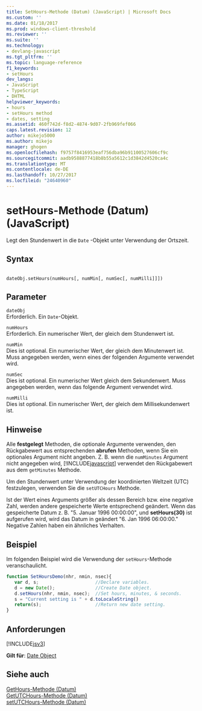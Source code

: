 ```yaml
---
title: SetHours-Methode (Datum) (JavaScript) | Microsoft Docs
ms.custom: ''
ms.date: 01/18/2017
ms.prod: windows-client-threshold
ms.reviewer: ''
ms.suite: ''
ms.technology:
- devlang-javascript
ms.tgt_pltfrm: ''
ms.topic: language-reference
f1_keywords:
- setHours
dev_langs:
- JavaScript
- TypeScript
- DHTML
helpviewer_keywords:
- hours
- setHours method
- dates, setting
ms.assetid: 460f742d-f8d2-4874-9d07-2fb969fef066
caps.latest.revision: 12
author: mikejo5000
ms.author: mikejo
manager: ghogen
ms.openlocfilehash: f9757f8416953eaf756dba96b91100527606cf9c
ms.sourcegitcommit: aadb9588877418b8b55a5612c1d3842d4520ca4c
ms.translationtype: MT
ms.contentlocale: de-DE
ms.lasthandoff: 10/27/2017
ms.locfileid: "24640960"
---
```

# <a name="sethours-method-date-javascript"></a>setHours-Methode (Datum) (JavaScript)
Legt den Stundenwert in die `Date` -Objekt unter Verwendung der Ortszeit.  
  
## <a name="syntax"></a>Syntax  
  
```  
  
dateObj.setHours(numHours[, numMin[, numSec[, numMilli]]])   
```  
  
## <a name="parameters"></a>Parameter  
 `dateObj`  
 Erforderlich. Ein `Date`-Objekt.  
  
 `numHours`  
 Erforderlich. Ein numerischer Wert, der gleich dem Stundenwert ist.  
  
 `numMin`  
 Dies ist optional. Ein numerischer Wert, der gleich dem Minutenwert ist. Muss angegeben werden, wenn eines der folgenden Argumente verwendet wird.  
  
 `numSec`  
 Dies ist optional. Ein numerischer Wert gleich dem Sekundenwert. Muss angegeben werden, wenn das folgende Argument verwendet wird.  
  
 `numMilli`  
 Dies ist optional. Ein numerischer Wert, der gleich dem Millisekundenwert ist.  
  
## <a name="remarks"></a>Hinweise  
 Alle **festgelegt** Methoden, die optionale Argumente verwenden, den Rückgabewert aus entsprechenden **abrufen** Methoden, wenn Sie ein optionales Argument nicht angeben. Z. B. wenn die `numMinutes` Argument nicht angegeben wird, [!INCLUDE[javascript](../../javascript/includes/javascript-md.md)] verwendet den Rückgabewert aus dem `getMinutes` Methode.  
  
 Um den Stundenwert unter Verwendung der koordinierten Weltzeit (UTC) festzulegen, verwenden Sie die `setUTCHours` Methode.  
  
 Ist der Wert eines Arguments größer als dessen Bereich bzw. eine negative Zahl, werden andere gespeicherte Werte entsprechend geändert. Wenn das gespeicherte Datum z. B. "5. Januar 1996 00:00:00", und **setHours(30)** ist aufgerufen wird, wird das Datum in geändert "6. Jan 1996 06:00:00." Negative Zahlen haben ein ähnliches Verhalten.  
  
## <a name="example"></a>Beispiel  
 Im folgenden Beispiel wird die Verwendung der `setHours`-Methode veranschaulicht.  
  
```JavaScript  
function SetHoursDemo(nhr, nmin, nsec){  
   var d, s;                     //Declare variables.  
   d = new Date();               //Create Date object.  
   d.setHours(nhr, nmin, nsec);  //Set hours, minutes, & seconds.  
   s = "Current setting is " + d.toLocaleString()   
   return(s);                    //Return new date setting.  
}  
```  
  
## <a name="requirements"></a>Anforderungen  
 [!INCLUDE[jsv3](../../javascript/reference/includes/jsv3-md.md)]  
  
 **Gilt für**: [Date Object](../../javascript/reference/date-object-javascript.md)  
  
## <a name="see-also"></a>Siehe auch  
 [GetHours-Methode (Datum)](../../javascript/reference/gethours-method-date-javascript.md)   
 [GetUTCHours-Methode (Datum)](../../javascript/reference/getutchours-method-date-javascript.md)   
 [setUTCHours-Methode (Datum)](../../javascript/reference/setutchours-method-date-javascript.md)